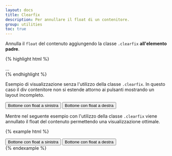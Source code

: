 ```yaml
---
layout: docs
title: Clearfix
description: Per annullare il float di un contenitore.
group: utilities
toc: true
---
```


Annulla il `float` del contenuto aggiungendo la classe `.clearfix` **all'elemento padre**.

{% highlight html %}
<div class="clearfix">...</div>
{% endhighlight %}

Esempio di visualizzazione senza l'utilizzo della classe `.clearfix`. In questo caso il div contenitore non si estende attorno ai pulsanti mostrando un layout incompleto.

<div class="bd-example">
  <div class="bg-primary p-2">
    <button type="button" class="btn btn-secondary float-left">Bottone con float a sinistra</button>
    <button type="button" class="btn btn-secondary float-right">Bottone con float a destra</button>
  </div>
</div>

Mentre nel seguente esempio con l'utilizzo della classe `.clearfix` viene annullato il float del contenuto permettendo una visualizzazione ottimale.

{% example html %}
<div class="bg-primary p-2 clearfix">
  <button type="button" class="btn btn-secondary float-left">Bottone con float a sinistra</button>
  <button type="button" class="btn btn-secondary float-right">Bottone con float a destra</button>
</div>
{% endexample %}
